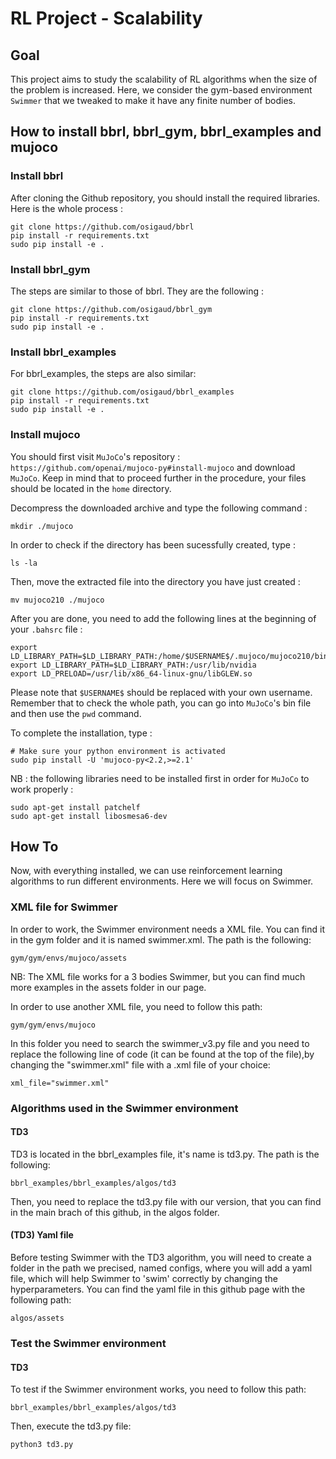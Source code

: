 # RL Project - Scalability

## Goal

This project aims to study the scalability of RL algorithms when the size of the problem is increased. Here, we consider the gym-based environment `Swimmer` that we tweaked to make it have any finite number of bodies.

## How to install bbrl, bbrl_gym, bbrl_examples and mujoco
### Install bbrl

After cloning the Github repository, you should install the required libraries. Here is the whole process :
```
git clone https://github.com/osigaud/bbrl
pip install -r requirements.txt
sudo pip install -e .
```


### Install bbrl_gym

The steps are similar to those of bbrl. They are the following :
```
git clone https://github.com/osigaud/bbrl_gym
pip install -r requirements.txt
sudo pip install -e .
```
### Install bbrl_examples
For bbrl_examples, the steps are also similar:
```
git clone https://github.com/osigaud/bbrl_examples
pip install -r requirements.txt
sudo pip install -e .
```

### Install mujoco

You should first visit `MuJoCo`'s repository : `https://github.com/openai/mujoco-py#install-mujoco` and download `MuJoCo`. Keep in mind that to proceed further in the procedure, your files should be located in the `home` directory.

Decompress the downloaded archive and type the following command : 
```
mkdir ./mujoco
```

In order to check if the directory has been sucessfully created, type :
```
ls -la
```

Then, move the extracted file into the directory you have just created :
```
mv mujoco210 ./mujoco
```

After you are done, you need to add the following lines at the beginning of your `.bahsrc` file :
```
export LD_LIBRARY_PATH=$LD_LIBRARY_PATH:/home/$USERNAME$/.mujoco/mujoco210/bin
export LD_LIBRARY_PATH=$LD_LIBRARY_PATH:/usr/lib/nvidia
export LD_PRELOAD=/usr/lib/x86_64-linux-gnu/libGLEW.so
```

Please note that `$USERNAME$` should be replaced with your own username. Remember that to check the whole path, you can go into `MuJoCo`'s bin file and then use the `pwd` command.

To complete the installation, type :
```
# Make sure your python environment is activated
sudo pip install -U 'mujoco-py<2.2,>=2.1'
```

NB : the following libraries need to be installed first in order for `MuJoCo` to work properly :
```
sudo apt-get install patchelf
sudo apt-get install libosmesa6-dev
```

## How To
Now, with everything installed, we can use reinforcement learning algorithms to run different environments. Here we will focus on Swimmer.

### XML file for Swimmer
In order to work, the Swimmer environment needs a XML file. You can find it in the gym folder and it is named swimmer.xml. The path is the following:
```
gym/gym/envs/mujoco/assets
```
NB: The XML file works for a 3 bodies Swimmer, but you can find much more examples in the assets folder in our page.

In order to use another XML file, you need to follow this path:
```
gym/gym/envs/mujoco
```
In this folder you need to search the swimmer_v3.py file and you need to replace the following line of code (it can be found at the top of the file),by changing the "swimmer.xml" file with a .xml file of your choice:
```
xml_file="swimmer.xml"
```
### Algorithms used in the Swimmer environment
#### TD3
TD3 is located in the bbrl_examples file, it's name is td3.py. The path is the following:
```
bbrl_examples/bbrl_examples/algos/td3
```
Then, you need to replace the td3.py file with our version, that you can find in the main brach of this github, in the algos folder.

#### (TD3) Yaml file
Before testing Swimmer with the TD3 algorithm, you will need to create a folder in the path we precised, named configs, where you will add a yaml file, which will help Swimmer to 'swim' correctly by changing the hyperparameters. You can find the yaml file in this github page with the following path:
```
algos/assets
```

### Test the Swimmer environment
#### TD3
To test if the Swimmer environment works, you need to follow this path:
```
bbrl_examples/bbrl_examples/algos/td3
```
Then, execute the td3.py file:
```
python3 td3.py
```

